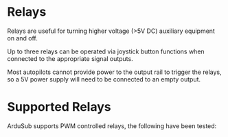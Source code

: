 # Relays

Relays are useful for turning higher voltage (>5V DC) auxiliary equipment on and off. 

Up to three relays can be operated via joystick button functions when connected to the appropriate signal outputs.

Most autopilots cannot provide power to the output rail to trigger the relays, so a 5V power supply will need to be connected to an empty output.

# Supported Relays

ArduSub supports PWM controlled relays, the following have been tested:

